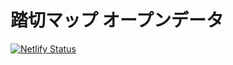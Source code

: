 # 踏切マップ オープンデータ

[![Netlify Status](https://api.netlify.com/api/v1/badges/9259ac1c-5b00-4d6d-8905-b8c771984081/deploy-status)](https://app.netlify.com/sites/rc-api/deploys)

